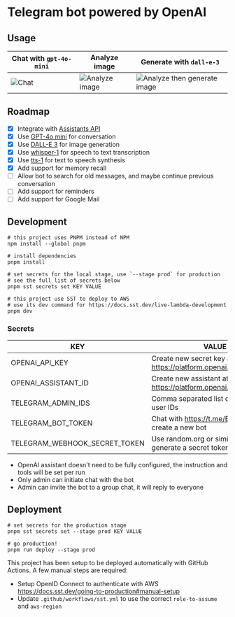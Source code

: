 # Telegram bot powered by OpenAI

## Usage

| Chat with `gpt-4o-mini`           | Analyze image                                       | Generate with `dall-e-3`                                                  |
| --------------------------------- | --------------------------------------------------- | ------------------------------------------------------------------------- |
| ![Chat](screenshots/001_chat.jpg) | ![Analyze image](screenshots/002_analyze_image.jpg) | ![Analyze then generate image](screenshots/003_analyze_then_generate.jpg) |

## Roadmap

- [x] Integrate with [Assistants API](https://platform.openai.com/docs/assistants/overview)
- [x] Use [GPT-4o mini](https://platform.openai.com/docs/models/gpt-4o-mini) for conversation
- [x] Use [DALL-E 3](https://platform.openai.com/docs/models/dall-e) for image generation
- [x] Use [whisper-1](https://platform.openai.com/docs/models/whisper) for speech to text transcription
- [x] Use [tts-1](https://platform.openai.com/docs/models/tts) for text to speech synthesis
- [x] Add support for memory recall
- [ ] Allow bot to search for old messages, and maybe continue previous conversation
- [ ] Add support for reminders
- [ ] Add support for Google Mail

## Development

```shell
# this project uses PNPM instead of NPM
npm install --global pnpm

# install dependencies
pnpm install

# set secrets for the local stage, use `--stage prod` for production
# see the full list of secrets below
pnpm sst secrets set KEY VALUE

# this project use SST to deploy to AWS
# use its dev command for https://docs.sst.dev/live-lambda-development
pnpm dev
```

### Secrets

| KEY                           | VALUE                                                          |
| ----------------------------- | -------------------------------------------------------------- |
| OPENAI_API_KEY                | Create new secret key at https://platform.openai.com/api-keys  |
| OPENAI_ASSISTANT_ID           | Create new assistant at https://platform.openai.com/assistants |
| TELEGRAM_ADMIN_IDS            | Comma separated list of Telegram user IDs                      |
| TELEGRAM_BOT_TOKEN            | Chat with https://t.me/BotFather to create a new bot           |
| TELEGRAM_WEBHOOK_SECRET_TOKEN | Use random.org or similar tool to generate a secret token      |

- OpenAI assistant doesn't need to be fully configured, the instruction and tools will be set per run
- Only admin can initiate chat with the bot
- Admin can invite the bot to a group chat, it will reply to everyone

## Deployment

```shell
# set secrets for the production stage
pnpm sst secrets set --stage prod KEY VALUE

# go production!
pnpm run deploy --stage prod
```

This project has been setup to be deployed automatically with GitHub Actions.
A few manual steps are required:

- Setup OpenID Connect to authenticate with AWS https://docs.sst.dev/going-to-production#manual-setup
- Update `.github/workflows/sst.yml` to use the correct `role-to-assume` and `aws-region`
